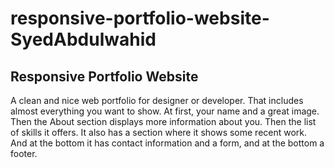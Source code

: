 # responsive-portfolio-website-SyedAbdulwahid

##  Responsive Portfolio Website
A clean and nice web portfolio for designer or developer.
That includes almost everything you want to show. At first, your name and a great image. Then the About section
displays more information about you. Then the list of skills it offers. It also has a section where it shows some recent work. And at the bottom it has contact information and a form, and at the bottom a footer.
